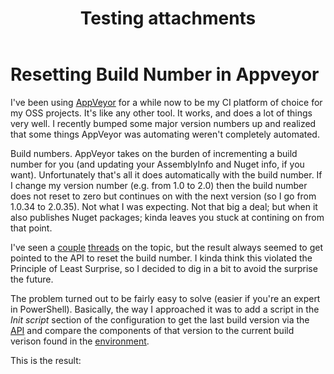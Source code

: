 ﻿---
layout: post
title: Testing attachments
tags:
- Appveyor
- CI
---
# Resetting Build Number in Appveyor
I've been using [AppVeyor](http://ci.appveyor.com) for a while now to be my CI platform of choice for my OSS projects.  It's like any other tool.  It works, and does a lot of things very well.  I recently bumped some major version numbers up and realized that some things AppVeyor was automating weren't completely automated.

Build numbers.  AppVeyor takes on the burden of incrementing a build number for you (and updating your AssemblyInfo and Nuget info, if you want).  Unfortunately that's all it does automatically with the build number.  If I change my version number (e.g. from 1.0 to 2.0) then the build number does not reset to zero but continues on with the next version (so I go from 1.0.34 to 2.0.35).  Not what I was expecting.  Not that big a deal; but when it also publishes Nuget packages; kinda leaves you stuck at contining on from that point.

I've seen a [couple](http://help.appveyor.com/discussions/problems/311-reset-the-build-number-automatically-yml) [threads](http://help.appveyor.com/discussions/suggestions/730-support-next-build-number-0-zero) on the topic, but the result always seemed to get pointed to the API to reset the build number.  I kinda think this violated the Principle of Least Surprise, so I decided to dig in a bit to avoid the surprise the future.

The problem turned out to be fairly easy to solve (easier if you're an expert in PowerShell).  Basically, the way I approached it was to add a script in the *Init script* section of the configuration to get the last build version via the [API](https://www.appveyor.com/docs/api/projects-builds/#get-project-last-build) and compare the components of that version to the current build verison found in the [environment](https://www.appveyor.com/docs/environment-variables/).

This is the result:
<script src="https://gist.github.com/peteraritchie/3643ba729e20d5d0b1b2f817ed00ce6b.js"></script>